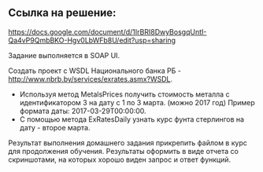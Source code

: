 ## Ссылка на решение:
https://docs.google.com/document/d/1IrBRI8DwyBosgqUntI-Qa4vP9QmbBKO-Hgv0LbWFb8U/edit?usp=sharing

Задание выполняется в SOAP UI.

Создать проект с WSDL Национального банка РБ - http://www.nbrb.by/services/exrates.asmx?WSDL.
- Используя метод MetalsPrices получить стоимость металла с идентификатором 3 на дату с 1 по 3 марта. (можно 2017 год) Пример формата даты: 2017-03-29T00:00:00.
- С помощью метода ExRatesDaily узнать курс фунта стерлингов на дату - второе марта.

Результат выполнения домашнего задания прикрепить файлом в курс для продолжения обучения. Результаты оформить в виде отчета со скриншотами, на которых хорошо виден запрос и ответ функций.

